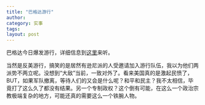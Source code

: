 ```yaml
---
title: "巴格达游行"
author:
category: 实事
tags: 
layout: post
---
```

巴格达今日爆发游行，详细信息到<a href="http://www.francaisblog.com.cn/node/562">这里</a>来听。

当然是反美游行，搞笑的是居然有逊尼派的人受邀请加入游行队伍，我以为他们两派势不两立呢。没想到“大敌”当前，一致对外了。看来美国真的是激起民愤了，BUT，如果军队撤离，等待人们的又会是什么呢？和平和民主？我不太相信，毕竟打了这么久了都没有结果。另一个专制政权？这个倒有可能，在这么一个政治宗教极端复杂的地方，可能还真的需要这么一个铁腕人物。

